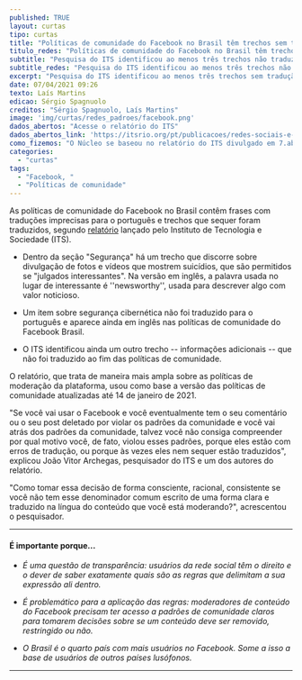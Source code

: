 ```yaml
---
published: TRUE
layout: curtas
tipo: curtas
title: "Políticas de comunidade do Facebook no Brasil têm trechos sem tradução para português - ESTUDO"
titulo_redes: "Políticas de comunidade do Facebook no Brasil têm trechos sem tradução"
subtitle: "Pesquisa do ITS identificou ao menos três trechos não traduzidos ou com traduções equivocadas"
subtitle_redes: "Pesquisa do ITS identificou ao menos três trechos não traduzidos ou com traduções equivocadas"
excerpt: "Pesquisa do ITS identificou ao menos três trechos sem tradução ou com traduções equivocadas"
date: 07/04/2021 09:26
texto: Laís Martins
edicao: Sérgio Spagnuolo
creditos: "Sérgio Spagnuolo, Laís Martins"
image: 'img/curtas/redes_padroes/facebook.png'
dados_abertos: "Acesse o relatório do ITS"
dados_abertos_link: 'https://itsrio.org/pt/publicacoes/redes-sociais-e-moderacao-de-conteudo/'
como_fizemos: "O Núcleo se baseou no relatório do ITS divulgado em 7.abr.2021."
categories:
  - "curtas"
tags:
  - "Facebook, "
  - "Políticas de comunidade"
---
```


As políticas de comunidade do Facebook no Brasil contêm frases com traduções imprecisas para o português e trechos que sequer foram traduzidos, segundo [relatório](https://itsrio.org/pt/publicacoes/redes-sociais-e-moderacao-de-conteudo/) lançado pelo Instituto de Tecnologia e Sociedade (ITS).

- Dentro da seção "Segurança" há um trecho que discorre sobre divulgação de fotos e vídeos que mostrem suicídios, que são permitidos se "julgados interessantes". Na versão em inglês, a palavra usada no lugar de interessante é ''newsworthy'', usada para descrever algo com valor noticioso.

- Um item sobre segurança cibernética não foi traduzido para o português e aparece ainda em inglês nas políticas de comunidade do Facebook Brasil.

- O ITS identificou ainda um outro trecho -- informações adicionais -- que não foi traduzido ao fim das políticas de comunidade.

O relatório, que trata de maneira mais ampla sobre as políticas de moderação da plataforma, usou como base a versão das políticas de comunidade atualizadas até 14 de janeiro de 2021.

"Se você vai usar o Facebook e você eventualmente tem o seu comentário ou o seu post deletado por violar os padrões da comunidade e você vai atrás dos padrões da comunidade, talvez você não consiga compreender por qual motivo você, de fato, violou esses padrões, porque eles estão com erros de tradução, ou porque às vezes eles nem sequer estão traduzidos", explicou João Vitor Archegas, pesquisador do ITS e um dos autores do relatório.

"Como tomar essa decisão de forma consciente, racional, consistente se você não tem esse denominador comum escrito de uma forma clara e traduzido na língua do conteúdo que você está moderando?", acrescentou o pesquisador.

---

#### É importante porque...

- *É uma questão de transparência: usuários da rede social têm o direito e o dever de saber exatamente quais são as regras que delimitam a sua expressão ali dentro.*

- *É problemático para a aplicação das regras: moderadores de conteúdo do Facebook precisam ter acesso a padrões de comunidade claros para tomarem decisões sobre se um conteúdo deve ser removido, restringido ou não.*

- *O Brasil é o quarto país com mais usuários no Facebook. Some a isso a base de usuários de outros países lusófonos.*

---
